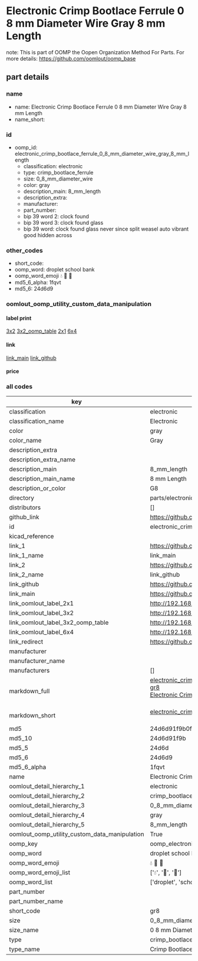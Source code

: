 # Electronic Crimp Bootlace Ferrule 0 8 mm Diameter Wire Gray 8 mm Length  

note: This is part of OOMP the Oopen Organization Method For Parts. For more details: https://github.com/oomlout/oomp_base

##  part details
  







### name
* name: Electronic Crimp Bootlace Ferrule 0 8 mm Diameter Wire Gray 8 mm Length
* name_short: 
### id
* oomp_id: electronic_crimp_bootlace_ferrule_0_8_mm_diameter_wire_gray_8_mm_length
  * classification: electronic
  * type: crimp_bootlace_ferrule
  * size: 0_8_mm_diameter_wire
  * color: gray
  * description_main: 8_mm_length
  * description_extra: 
  * manufacturer: 
  * part_number: 
  * bip 39 word 2: clock found
  * bip 39 word 3: clock found glass
  * bip 39 word: clock found glass never since split weasel auto vibrant good hidden across

### other_codes
* short_code: 
* oomp_word: droplet school bank
* oomp_word_emoji :droplet: :school: :bank:
* md5_6_alpha: 1fqvt
* md5_6: 24d6d9






### oomlout_oomp_utility_custom_data_manipulation
#### label print
[3x2](http://192.168.1.245:1112/?label=oomp%201fqvt)
[3x2_oomp_table](http://192.168.1.108:1112/?label=oomp%201fqvt)
[2x1](http://192.168.1.242:1112/?label=oomp%201fqvt)
[6x4](http://192.168.1.55:1112/?label=oomp%201fqvt)    

#### link

[link_main](https://github.com/oomlout/oomlout_oomp_version_1_messy/tree/main/parts/electronic_crimp_bootlace_ferrule_0_8_mm_diameter_wire_gray_8_mm_length) [link_github](https://github.com/oomlout/oomlout_oomp_version_1_messy/tree/main/parts/electronic_crimp_bootlace_ferrule_0_8_mm_diameter_wire_gray_8_mm_length)                             

#### price







### all codes 
| key | value |  
| --- | --- |  
| classification | electronic |  
| classification_name | Electronic |  
| color | gray |  
| color_name | Gray |  
| description_extra |  |  
| description_extra_name |  |  
| description_main | 8_mm_length |  
| description_main_name | 8 mm Length |  
| description_or_color | G8 |  
| directory | parts/electronic_crimp_bootlace_ferrule_0_8_mm_diameter_wire_gray_8_mm_length |  
| distributors | [] |  
| github_link | https://github.com/oomlout/oomlout_oomp_part_src/tree/main/parts/electronic_crimp_bootlace_ferrule_0_8_mm_diameter_wire_gray_8_mm_length |  
| id | electronic_crimp_bootlace_ferrule_0_8_mm_diameter_wire_gray_8_mm_length |  
| kicad_reference |  |  
| link_1 | https://github.com/oomlout/oomlout_oomp_version_1_messy/tree/main/parts/electronic_crimp_bootlace_ferrule_0_8_mm_diameter_wire_gray_8_mm_length |  
| link_1_name | link_main |  
| link_2 | https://github.com/oomlout/oomlout_oomp_version_1_messy/tree/main/parts/electronic_crimp_bootlace_ferrule_0_8_mm_diameter_wire_gray_8_mm_length |  
| link_2_name | link_github |  
| link_github | https://github.com/oomlout/oomlout_oomp_version_1_messy/tree/main/parts/electronic_crimp_bootlace_ferrule_0_8_mm_diameter_wire_gray_8_mm_length |  
| link_main | https://github.com/oomlout/oomlout_oomp_version_1_messy/tree/main/parts/electronic_crimp_bootlace_ferrule_0_8_mm_diameter_wire_gray_8_mm_length |  
| link_oomlout_label_2x1 | http://192.168.1.242:1112/?label=oomp%201fqvt |  
| link_oomlout_label_3x2 | http://192.168.1.245:1112/?label=oomp%201fqvt |  
| link_oomlout_label_3x2_oomp_table | http://192.168.1.108:1112/?label=oomp%201fqvt |  
| link_oomlout_label_6x4 | http://192.168.1.55:1112/?label=oomp%201fqvt |  
| link_redirect | https://github.com/oomlout/oomlout_oomp_version_1_messy/tree/main/parts/electronic_crimp_bootlace_ferrule_0_8_mm_diameter_wire_gray_8_mm_length |  
| manufacturer |  |  
| manufacturer_name |  |  
| manufacturers | [] |  
| markdown_full | [electronic_crimp_bootlace_ferrule_0_8_mm_diameter_wire_gray_8_mm_length](none)<br>[gr8](none)<br>[Electronic Crimp Bootlace Ferrule 0 8 Mm Diameter Wire Gray 8 Mm Length](none)<br><br> |  
| markdown_short | [electronic_crimp_bootlace_ferrule_0_8_mm_diameter_wire_gray_8_mm_length](none)<br><br> |  
| md5 | 24d6d91f9b0f9f1348e49950c5d7095b |  
| md5_10 | 24d6d91f9b |  
| md5_5 | 24d6d |  
| md5_6 | 24d6d9 |  
| md5_6_alpha | 1fqvt |  
| name | Electronic Crimp Bootlace Ferrule 0 8 mm Diameter Wire Gray 8 mm Length |  
| oomlout_detail_hierarchy_1 | electronic |  
| oomlout_detail_hierarchy_2 | crimp_bootlace_ferrule |  
| oomlout_detail_hierarchy_3 | 0_8_mm_diameter_wire |  
| oomlout_detail_hierarchy_4 | gray |  
| oomlout_detail_hierarchy_5 | 8_mm_length |  
| oomlout_oomp_utility_custom_data_manipulation | True |  
| oomp_key | oomp_electronic_crimp_bootlace_ferrule_0_8_mm_diameter_wire_gray_8_mm_length |  
| oomp_word | droplet school bank |  
| oomp_word_emoji | :droplet: :school: :bank: |  
| oomp_word_emoji_list | [':droplet:', ':school:', ':bank:'] |  
| oomp_word_list | ['droplet', 'school', 'bank'] |  
| part_number |  |  
| part_number_name |  |  
| short_code | gr8 |  
| size | 0_8_mm_diameter_wire |  
| size_name | 0 8 mm Diameter Wire |  
| type | crimp_bootlace_ferrule |  
| type_name | Crimp Bootlace Ferrule |  
